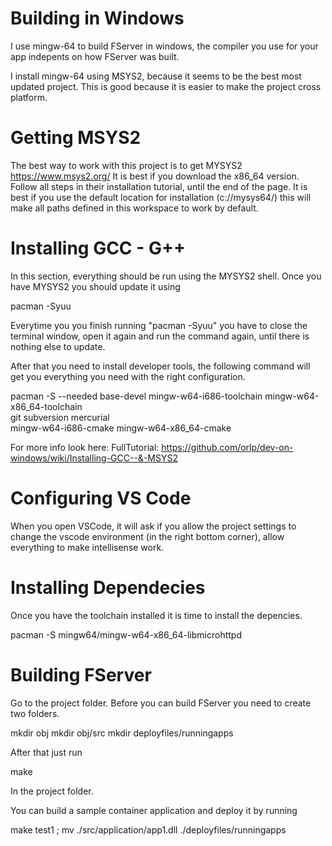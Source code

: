 
# Building in Windows

I use mingw-64 to build FServer in windows, the compiler you use for your app indepents on how FServer was built.

I install mingw-64 using MSYS2, because it seems to be the best most updated project. This is good because it is easier to make the project cross platform.

# Getting MSYS2

The best way to work with this project is to get MYSYS2
https://www.msys2.org/
It is best if you download the x86_64 version.
Follow all steps in their installation tutorial, until the end of the page.
It is best if you use the default location for installation (c://mysys64/) this will make all paths defined in this workspace to work by default.

# Installing GCC - G++

In this section, everything should be run using the MYSYS2 shell.
Once you have MYSYS2 you should update it using 

pacman -Syuu

Everytime you you finish running "pacman -Syuu" you have to close the terminal window, open it again and run the command again, until there is nothing else
to update.

After that you need to install developer tools, the following command will get you everything you need with the right configuration.

pacman -S --needed base-devel mingw-w64-i686-toolchain mingw-w64-x86_64-toolchain \
                    git subversion mercurial \
                    mingw-w64-i686-cmake mingw-w64-x86_64-cmake

For more info look here:
FullTutorial: https://github.com/orlp/dev-on-windows/wiki/Installing-GCC--&-MSYS2

# Configuring VS Code

When you open VSCode, it will ask if you allow the project settings to change the vscode environment (in the right bottom corner), allow everything to make intellisense work.

# Installing Dependecies

Once you have the toolchain installed it is time to install the depencies.

pacman -S mingw64/mingw-w64-x86_64-libmicrohttpd

# Building FServer

Go to the project folder.
Before you can build FServer you need to create two folders.

mkdir obj
mkdir obj/src
mkdir deployfiles/runningapps

After that just run 

make 

In the project folder.

You can build a sample container application and deploy it by running

make test1 ; mv ./src/application/app1.dll ./deployfiles/runningapps